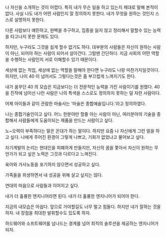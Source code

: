 나 자신을 소개하는 것이 어렵다. 특히 내가 무슨 일을 하고 있는지 제대로 말해 본적이 없다. 사실 나도 내가 어떤 사람인지 잘 정의하지 못한다. 내가 무엇을 원하는 것인지 스스로 설명하지 못한다.

다른 사람보다 예민하고, 완벽을 추구하고, 집중을 잃지 않고 정리해서 말할수 있는 능력을 타고나지 못한 문제도 있다.

하지만, 누구라도 그것을 쉽게 할수 없기도 하다. 대부분의 사람들은 자신이 원하는 사람이 아닌, 되어야 하는 사람이 되어서 살아간다.
그럴땐 간단하다. 지금 사회의 어떤 역할을 수행하는 사람인지 서로 이해할수 있기 때문이다.

세상에 없는 직업, 세상에 없는 역할을 말해야 한다면 누구라도 나랑 마찬가지일것이다.
하지만, 나이 40 이 넘어서도 그렇다는것은 좀 부끄럽게 느껴지기도 한다.

내가 꿈꾸던 40 의 모습은 지금보다는 더 전문적인 능력을 가진 사람이기를 원했다.
40을 진작에 넘어선 나란 사람은 나의 특색을 스스로도 정의하지 못하는 덜 자란 사람이다.

어제 아이들과 같이 관람한 마술사는 '마술은 종합예술입니다.'라고 정의하였다.

나는 종합기술인이고 싶다.
어느 한분야만 할줄 아는 사람이 아닌, 여러분야의 기술을 종합해서 사람들에게 도움이되는 제품을 만드는 사람이고 싶다.

노~오력이 부족하다는 말은 꼰대가 하는 말이다.
하지만 요즘 나 자신에게 그런 말을 하고 싶다.
나에게 주어진 환경이 그렇게 나쁘고, 기회가 없었냐고 물어보고 싶다.

자기계발의 논리는 현대인을 피폐하게 만들지만, 자신의 꿈을 쫓아서 자신이 원하는 무언가가 되고 싶은 노력은 그것과 다르다고 느껴진다.

육아와 가사노동을 포기하지 않으면서 성공하고 싶다.

가족들을 희생하면서 내 성공을 위해 살고 싶지는 않다.

연대의 마음으로 사람들과 이어지고 싶다.

내가 더 훌륭한 엔지니어라면 된다. 내가 더 훌륭한 엔지니어가 되어야 한다.

지금의 내모습은 아쉽다. 앞으로 가야할길도 너무 멀고 힘들다. 하지만 내가 잘하는 것을 하자. 내 장점을 최대한 발휘할수도 있도록 하자.

하드웨어와 소프트웨어를 넘나드는 경계를 넘어 최적의 솔루션을 제공하는 엔지니어가 되자.
